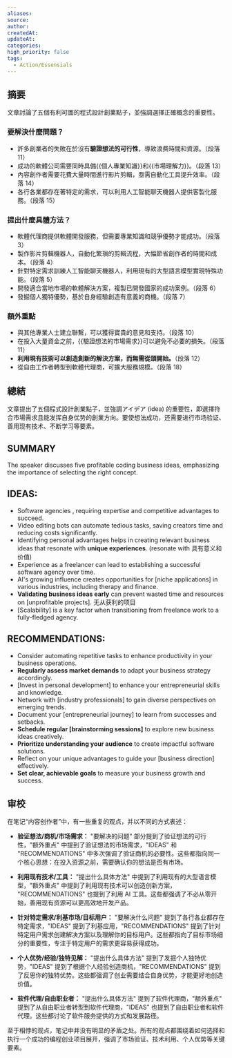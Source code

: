 ```yaml
---
aliases: 
source: 
author: 
createdAt: 
updateAt: 
categories: 
high_priority: false
tags:
  - Action/Essensials
---
```

## 摘要

文章討論了五個有利可圖的程式設計創業點子，並強調選擇正確概念的重要性。

### 要解決什麼問題？

- 許多創業者的失敗在於沒有**驗證想法的可行性**，導致浪费時間和資源。（段落 11）
- 成功的軟體公司需要同時具備{{個人專業知識}}和{{市場理解力}}。（段落 13）
- 內容創作者需要花費大量時間進行影片剪輯，亟需自動化工具提升效率。（段落 14）
- 各行各業都存在著特定的需求，可以利用人工智能聊天機器人提供客製化服務。（段落 15）

### 提出什麼具體方法？

- 軟體代理商提供軟體開發服務，但需要專業知識和競爭優勢才能成功。（段落 3）
- 製作影片剪輯機器人，自動化繁瑣的剪輯流程，大幅節省創作者的時間和成本。（段落 4）
- 針對特定需求訓練人工智能聊天機器人，利用現有的大型語言模型實現特殊功能。（段落 5）
- 開發適合當地市場的軟體解決方案，複製已開發國家的成功案例。（段落 6）
- 發掘個人獨特優勢，基於自身經驗創造有意義的商機。（段落 7）

### 額外重點

- 與其他專業人士建立聯繫，可以獲得寶貴的意見和支持。（段落 10）
- 在投入大量資金之前，{{驗證想法的市場需求}}可以避免不必要的損失。（段落 11）
- **利用現有技術可以創造創新的解決方案，而無需從頭開始。**（段落 12）
- 從自由工作者轉型到軟體代理商，可擴大服務規模。（段落 18）

## 總結

文章提出了五個程式設計創業點子，並強調アイデア (idea) 的重要性，即選擇符合市場需求且能发挥自身优势的創業方向。要使想法成功，还需要进行市场验证、善用现有技术、不断学习等要素。

## SUMMARY
The speaker discusses five profitable coding business ideas, emphasizing the importance of selecting the right concept.

## IDEAS:
- Software agencies , requiring expertise and competitive advantages to succeed.
- Video editing bots can automate tedious tasks, saving creators time and reducing costs significantly.
- Identifying personal advantages helps in creating relevant business ideas that resonate with **unique experiences**. (resonate with 具有意义和价值)
- Experience as a freelancer can lead to establishing a successful software agency over time.
- AI's growing influence creates opportunities for [niche applications] in various industries, including therapy and finance.
- **Validating business ideas early** can prevent wasted time and resources on [unprofitable projects]. 无从获利的项目
- [Scalability] is a key factor when transitioning from freelance work to a fully-fledged agency.

## RECOMMENDATIONS:
- Consider automating repetitive tasks to enhance productivity in your business operations.
- **Regularly assess market demands** to adapt your business strategy accordingly.
- [Invest in personal development] to enhance your entrepreneurial skills and knowledge.
- Network with [industry professionals] to gain diverse perspectives on emerging trends.
- Document your [entrepreneurial journey] to learn from successes and setbacks.
- **Schedule regular [brainstorming sessions]** to explore new business ideas creatively.
- **Prioritize understanding your audience** to create impactful software solutions.
- Reflect on your unique advantages to guide your [business direction] effectively.
- **Set clear, achievable goals** to measure your business growth and success.

## 审校
在笔记“内容创作者”中，有一些重复的观点，并以不同的方式表述：

* **验证想法/商机/市场需求：**  "要解决的问题" 部分提到了验证想法的可行性，"额外重点" 中提到了验证想法的市场需求，"IDEAS" 和 "RECOMMENDATIONS" 中多次强调了验证商机的必要性。这些都指向同一个核心思想：在投入资源之前，需要确认你的想法是否有市场。

* **利用现有技术/工具：** "提出什么具体方法" 中提到了利用现有的大型语言模型，"额外重点" 中提到了利用现有技术可以创造创新方案， "RECOMMENDATIONS" 也提到了利用 AI 工具。这些都强调了不必从零开始，善用现有资源可以更高效地开发产品。

* **针对特定需求/利基市场/目标用户：** "要解决什么问题" 提到了各行各业都存在特定需求，"IDEAS" 提到了利基应用，"RECOMMENDATIONS" 提到了针对特定用户需求创建解决方案以及理解你的目标用户。这些都指向了目标市场细分的重要性，专注于特定用户的需求更容易获得成功。

* **个人优势/经验/独特见解：**  "提出什么具体方法" 提到了发掘个人独特优势，"IDEAS" 提到了根据个人经验创造商机，"RECOMMENDATIONS" 提到了反思你的独特优势。这些都强调了创业需要结合自身优势，才能更好地创造价值。

* **软件代理/自由职业者：** "提出什么具体方法" 提到了软件代理商，"额外重点" 提到了从自由职业者转型到软件代理商，"IDEAS" 也提到了自由职业者和软件代理。这些都讨论了软件服务提供的方式和发展路径。


至于相悖的观点，笔记中并没有明显的矛盾之处。所有的观点都围绕着如何选择和执行一个成功的编程创业项目展开，强调了市场验证、技术利用、个人优势等关键要素。
